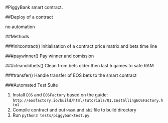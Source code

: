 #PiggyBank smart contract. 

##Deploy of a contract
 
 no automation

##Methods

###initcontract()
Initialisation of a contract price matrix and bets time line

###paywinner()
Pay winner and comission

###cleanoldbets()
Clean from bets older then last 5 games to safe RAM

###transfer() 
Handle transfer of EOS bets to the smart contract 

###Automated Test Suite  
1. Install `EOS` and `EOSFactory` based on the guide: `http://eosfactory.io/build/html/tutorials/01.InstallingEOSFactory.html` 
2. Compile contract and put `wasm` and `abi` file to build directory
3. Run `python3 tests/piggybanktest.py` 
